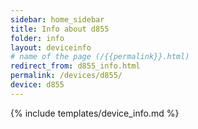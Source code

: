 ```yaml
---
sidebar: home_sidebar
title: Info about d855
folder: info
layout: deviceinfo
# name of the page (/{{permalink}}.html)
redirect_from: d855_info.html
permalink: /devices/d855/
device: d855
---
```

{% include templates/device_info.md %}
